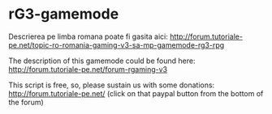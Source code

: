 # rG3-gamemode
Descrierea pe limba romana poate fi gasita aici: http://forum.tutoriale-pe.net/topic-ro-romania-gaming-v3-sa-mp-gamemode-rg3-rpg

The description of this gamemode could be found here: http://forum.tutoriale-pe.net/forum-rgaming-v3

This script is free, so, please sustain us with some donations: http://forum.tutoriale-pe.net/ (click on that paypal button from the bottom of the forum)

